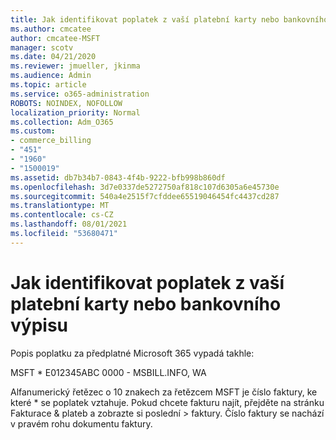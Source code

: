 ```yaml
---
title: Jak identifikovat poplatek z vaší platební karty nebo bankovního výpisu
ms.author: cmcatee
author: cmcatee-MSFT
manager: scotv
ms.date: 04/21/2020
ms.reviewer: jmueller, jkinma
ms.audience: Admin
ms.topic: article
ms.service: o365-administration
ROBOTS: NOINDEX, NOFOLLOW
localization_priority: Normal
ms.collection: Adm_O365
ms.custom:
- commerce_billing
- "451"
- "1960"
- "1500019"
ms.assetid: db7b34b7-0843-4f4b-9222-bfb998b860df
ms.openlocfilehash: 3d7e0337de5272750af818c107d6305a6e45730e
ms.sourcegitcommit: 540a4e2515f7cfddee65519046454fc4437cd287
ms.translationtype: MT
ms.contentlocale: cs-CZ
ms.lasthandoff: 08/01/2021
ms.locfileid: "53680471"
---
```

# <a name="how-to-identify-a-charge-on-your-credit-card-or-bank-statement"></a>Jak identifikovat poplatek z vaší platební karty nebo bankovního výpisu

Popis poplatku za předplatné Microsoft 365 vypadá takhle:
  
MSFT \* E012345ABC 0000 - MSBILL.INFO, WA
  
Alfanumerický řetězec o 10 znakech za řetězcem MSFT je číslo faktury, ke které \* se poplatek vztahuje. Pokud chcete fakturu najít, přejděte na stránku Fakturace &  plateb a zobrazte si poslední \> [](https://go.microsoft.com/fwlink/p/?linkid=848039) faktury. Číslo faktury se nachází v pravém rohu dokumentu faktury.